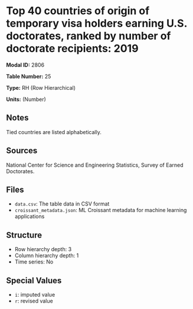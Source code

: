 # Top 40 countries of origin of temporary visa holders earning U.S. doctorates, ranked by number of doctorate recipients: 2019

**Modal ID:** 2806

**Table Number:** 25

**Type:** RH (Row Hierarchical)

**Units:** (Number)

## Notes

Tied countries are listed alphabetically.

## Sources

National Center for Science and Engineering Statistics, Survey of Earned Doctorates.

## Files

- `data.csv`: The table data in CSV format
- `croissant_metadata.json`: ML Croissant metadata for machine learning applications

## Structure

- Row hierarchy depth: 3
- Column hierarchy depth: 1
- Time series: No

## Special Values

- `i`: imputed value
- `r`: revised value

